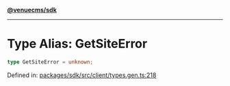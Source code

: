 [**@venuecms/sdk**](../Index.md)

***

# Type Alias: GetSiteError

```ts
type GetSiteError = unknown;
```

Defined in: [packages/sdk/src/client/types.gen.ts:218](https://github.com/venuecms/sdk/blob/6283acc845335a99eac7e210bd07dad1da30061f/packages/sdk/src/client/types.gen.ts#L218)
